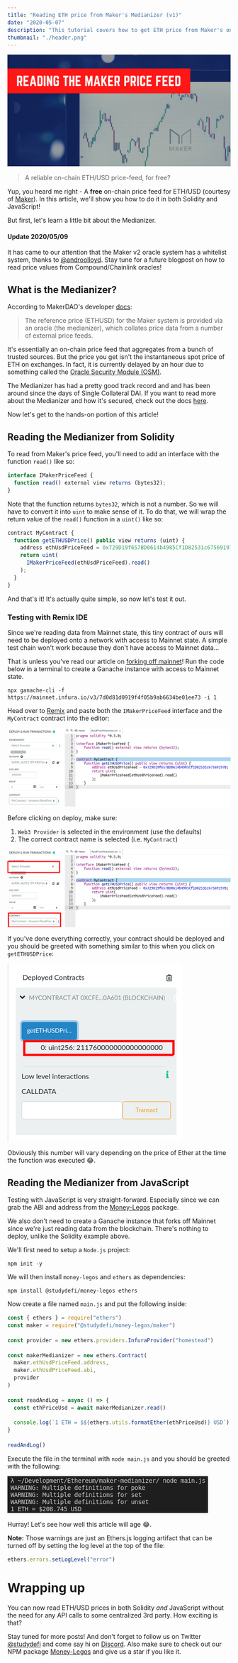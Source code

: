 ```yaml
---
title: "Reading ETH price from Maker's Medianizer (v1)"
date: "2020-05-07"
description: "This tutorial covers how to get ETH price from Maker's on-chain Medianizer in both Solidity and Javasript."
thumbnail: "./header.png"
---
```


![header image](./header.png)

> A reliable on-chain ETH/USD price-feed, for free?

Yup, you heard me right - A **free** on-chain price feed for ETH/USD (courtesy of [Maker](https://makerdao.com/)). In this article, we'll show you how to do it in both Solidity and JavaScript!

But first, let's learn a little bit about the Medianizer.

#### Update 2020/05/09

It has came to our attention that the Maker v2 oracle system has a whitelist system, thanks to [@androolloyd](https://twitter.com/androolloyd/status/1258341727473147904?ref_src=twsrc%5Etfw). Stay tune for a future blogpost on how to read price values from Compound/Chainlink oracles!

## What is the Medianizer?

According to MakerDAO's developer [docs](https://developer.makerdao.com/feeds/):

> The reference price (ETHUSD) for the Maker system is provided via an oracle (the medianizer), which collates price data from a number of external price feeds.

It's essentially an on-chain price feed that aggregates from a bunch of trusted sources. But the price you get isn't the instantaneous spot price of ETH on exchanges. In fact, it is currently delayed by an hour due to something called the [Oracle Security Module (OSM)](https://docs.makerdao.com/smart-contract-modules/oracle-module/oracle-security-module-osm-detailed-documentation).

The Medianizer has had a pretty good track record and and has been around since the days of Single Collateral DAI. If you want to read more about the Medianizer and how it's secured, check out the docs [here](https://community-development.makerdao.com/makerdao-mcd-faqs/faqs/oracles).

Now let's get to the hands-on portion of this article!

## Reading the Medianizer from Solidity

To read from Maker's price feed, you'll need to add an interface with the function `read()` like so:

```js
interface IMakerPriceFeed {
  function read() external view returns (bytes32);
}
```

Note that the function returns `bytes32`, which is not a number. So we will have to convert it into `uint` to make sense of it. To do that, we will wrap the return value of the `read()` function in a `uint()` like so:

```js
contract MyContract {
  function getETHUSDPrice() public view returns (uint) {
    address ethUsdPriceFeed = 0x729D19f657BD0614b4985Cf1D82531c67569197B;
    return uint(
      IMakerPriceFeed(ethUsdPriceFeed).read()
    );
  }
}
```

And that's it! It's actually quite simple, so now let's test it out.

### Testing with Remix IDE

Since we're reading data from Mainnet state, this tiny contract of ours will need to be deployed onto a network with access to Mainnet state. A simple test chain won't work because they don't have access to Mainnet data...

That is unless you've read our article on [forking off mainnet](/forking-off-mainnet/)! Run the code below in a terminal to create a Ganache instance with access to Mainnet state.

```shell
npx ganache-cli -f https://mainnet.infura.io/v3/7d0d81d0919f4f05b9ab6634be01ee73 -i 1
```

Head over to [Remix](https://remix.ethereum.org/) and paste both the `IMakerPriceFeed` interface and the `MyContract` contract into the editor:

![remix image](./remix.png)

Before clicking on deploy, make sure:

1. `Web3 Provider` is selected in the environment (use the defaults)
2. The correct contract name is selected (i.e. `MyContract`)

![remix image](./remix_annotated.png)

If you've done everything correctly, your contract should be deployed and you should be greeted with something similar to this when you click on `getETHUSDPrice`:

![remix price output](./remix-price-output.png)

Obviously this number will vary depending on the price of Ether at the time the function was executed 😂.

## Reading the Medianizer from JavaScript

Testing with JavaScript is very straight-forward. Especially since we can grab the ABI and address from the [Money-Legos](https://github.com/studydefi/money-legos/) package.

We also don't need to create a Ganache instance that forks off Mainnet since we're just reading data from the blockchain. There's nothing to deploy, unlike the Solidity example above.

We'll first need to setup a `Node.js` project:

```shell
npm init -y
```

We will then install `money-legos` and `ethers` as dependencies:

```shell
npm install @studydefi/money-legos ethers
```

Now create a file named `main.js` and put the following inside:

```js
const { ethers } = require("ethers")
const maker = require("@studydefi/money-legos/maker")

const provider = new ethers.providers.InfuraProvider("homestead")

const makerMedianizer = new ethers.Contract(
  maker.ethUsdPriceFeed.address,
  maker.ethUsdPriceFeed.abi,
  provider
)

const readAndLog = async () => {
  const ethPriceUsd = await makerMedianizer.read()

  console.log(`1 ETH = $${ethers.utils.formatEther(ethPriceUsd)} USD`)
}

readAndLog()
```

Execute the file in the terminal with `node main.js` and you should be greeted with the following:

![console out](./console-out.png)

Hurray! Let's see how well this article will age 😂.

**Note:** Those warnings are just an Ethers.js logging artifact that can be turned off by setting the log level at the top of the file:

```js
ethers.errors.setLogLevel("error")
```

# Wrapping up

You can now read ETH/USD prices in both Solidity _and_ JavaScript without the need for any API calls to some centralized 3rd party. How exciting is that?

Stay tuned for more posts! And don't forget to follow us on Twitter [@studydefi](https://twitter.com/studydefi) and come say hi on [Discord](https://discord.gg/rBr3U32). Also make sure to check out our NPM package [Money-Legos](https://github.com/studydefi/money-legos/) and give us a star if you like it.

